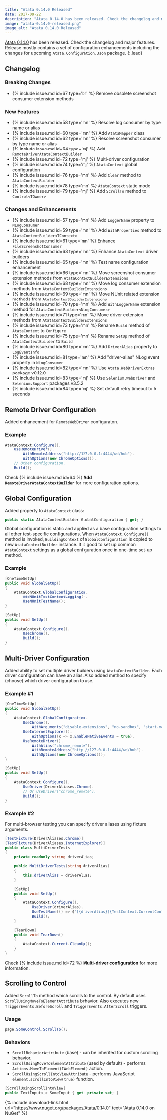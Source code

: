 ```yaml
---
title: "Atata 0.14.0 Released"
date: 2017-09-22
description: "Atata 0.14.0 has been released. Check the changelog and major features."
image: "atata-0.14.0-released.png"
image_alt: "Atata 0.14.0 Released"
---
```


[Atata 0.14.0](https://www.nuget.org/packages/Atata/0.14.0) has been released.
Check the changelog and major features.
Release mostly contains a set of configuration enhancements including the changes for upcoming `Atata.Configuration.Json` package.
{:.lead}

<!--more-->

## Changelog

### Breaking Changes

* {% include issue.md id=67 type='br' %} Remove obsolete screenshot consumer extension methods

### New Features

* {% include issue.md id=58 type='mn' %} Resolve log consumer by type name or alias
* {% include issue.md id=60 type='mn' %} Add `AtataMapper` class
* {% include issue.md id=62 type='mn' %} Resolve screenshot consumer by type name or alias
* {% include issue.md id=64 type='mj' %} Add `RemoteDriverAtataContextBuilder`
* {% include issue.md id=72 type='mj' %} Multi-driver configuration
* {% include issue.md id=74 type='mj' %} `AtataContext` global configuration
* {% include issue.md id=76 type='mn' %} Add `Clear` method to `AtataContextBuilder`
* {% include issue.md id=78 type='mn' %} `AtataContext` static mode
* {% include issue.md id=79 type='mj' %} Add `ScrollTo` method to `Control<TOwner>`

### Changes and Enhancements

* {% include issue.md id=57 type='mn' %} Add `LoggerName` property to `NLogConsumer`
* {% include issue.md id=59 type='mn' %} Add `WithProperties` method to `AtataContextBuilder<TContext>`
* {% include issue.md id=61 type='mn' %} Enhance `FileScreenshotConsumer`
* {% include issue.md id=63 type='mn' %} Enhance `AtataContext` driver builders
* {% include issue.md id=65 type='mn' %} Test name configuration enhancement
* {% include issue.md id=66 type='mn' %} Move screenshot consumer extension methods from `AtataContextBuilderExtensions`
* {% include issue.md id=68 type='mn' %} Move log consumer extension methods from `AtataContextBuilderExtensions`
* {% include issue.md id=69 type='mn' %} Move NUnit related extension methods from `AtataContextBuilderExtensions`
* {% include issue.md id=70 type='mn' %} Add `WithLoggerName` extension method for `AtataContextBuilder<NLogConsumer>`
* {% include issue.md id=71 type='mn' %} Move driver extension methods from `AtataContextBuilderExtensions`
* {% include issue.md id=73 type='mn' %} Rename `Build` method of `AtataContext` to `Configure`
* {% include issue.md id=75 type='mn' %} Rename `SetUp` method of `AtataContextBuilder` to `Build`
* {% include issue.md id=80 type='mn' %} Add `DriverAlias` property to `LogEventInfo`
* {% include issue.md id=81 type='mn' %} Add "driver-alias" NLog event property in `NLogConsumer`
* {% include issue.md id=82 type='mn' %} Use `Atata.WebDriverExtras` package v0.12.0
* {% include issue.md id=83 type='mj' %} Use `Selenium.WebDriver` and `Selenium.Support` packages v3.5.2
* {% include issue.md id=84 type='mj' %} Set default retry timeout to 5 seconds

## Remote Driver Configuration

Added enhancement for `RemoteWebDriver` configuraton.

### Example

```cs
AtataContext.Configure().
    UseRemoteDriver().
        WithRemoteAddress("http://127.0.0.1:4444/wd/hub").
        WithOptions(new ChromeOptions()).
    // Other configuration.
    Build();
```

Check {% include issue.md id=64 %} **Add `RemoteDriverAtataContextBuilder`** for more configuration options.

## Global Configuration

Added property to `AtataContext` class:

```cs
public static AtataContextBuilder GlobalConfiguration { get; }
```

Global configuration is static and applied as a base configuration settings to all other test-specific configurations. When `AtataContext.Configure()` method is invoked, `BuildingContext` of `GlobalConfiguration` is copied  to new `AtataContextBuilder` instance. It is good to set up common `AtataContext` settings as a global configuration once in one-time set-up method.

### Example

```cs
[OneTimeSetUp]
public void GlobalSetUp()
{
    AtataContext.GlobalConfiguration.
        AddNUnitTestContextLogging().
        UseNUnitTestName();
}
```
```cs
[SetUp]
public void SetUp()
{
    AtataContext.Configure().
        UseChrome().
        Build();
}
```

## Multi-Driver Configuration

Added ability to set multiple driver builders using `AtataContextBuilder`. Each driver configuration can have an alias. Also added method to specify (choose) which driver configuration to use.

### Example #1

```cs
[OneTimeSetUp]
public void GlobalSetUp()
{
    AtataContext.GlobalConfiguration.
        UseChrome().
            WithArguments("disable-extensions", "no-sandbox", "start-maximized").
        UseInternetExplorer().
            WithOptions(x => x.EnableNativeEvents = true).
        UseRemoteDriver().
            WithAlias("chrome_remote").
            WithRemoteAddress("http://127.0.0.1:4444/wd/hub").
            WithOptions(new ChromeOptions());
}
```
```cs
[SetUp]
public void SetUp()
{
    AtataContext.Configure().
        UseDriver(DriverAliases.Chrome).
        // Or UseDriver("chrome_remote").
        Build();
}
```

### Example #2

For multi-browser testing you can specify driver aliases using fixture arguments.

```cs
[TestFixture(DriverAliases.Chrome)]
[TestFixture(DriverAliases.InternetExplorer)]
public class MultiDriverTests
{
    private readonly string driverAlias;

    public MultiDriverTests(string driverAlias)
    {
        this.driverAlias = driverAlias;
    }

    [SetUp]
    public void SetUp()
    {
        AtataContext.Configure().
            UseDriver(driverAlias).
            UseTestName(() => $"[{driverAlias}]{TestContext.CurrentContext.Test.Name}").
            Build();
    }

    [TearDown]
    public void TearDown()
    {
        AtataContext.Current.CleanUp();
    }
}
```

Check {% include issue.md id=72 %} **Multi-driver configuration** for more information.

## Scrolling to Control

Added `ScrollTo` method which scrolls to the control. By default uses `ScrollUsingMoveToElementAttribute` behavior. Also executes new `TriggerEvents.BeforeScroll` and `TriggerEvents.AfterScroll` triggers.

### Usage

```cs
page.SomeControl.ScrollTo();
```

### Behaviors

* `ScrollBehaviorAttribute` (base) - can be inherited for custom scrolling behavior.
* `ScrollUsingMoveToElementAttribute` (used by default) - performs `Actions.MoveToElement(IWebElement)` action.
* `ScrollUsingScrollIntoViewAttribute` - performs JavaScript `element.scrollIntoView(true)` function.

```cs
[ScrollUsingScrollIntoView]
public TextInput<_> SomeInput { get; private set; }
```

{% include download-link.html url="https://www.nuget.org/packages/Atata/0.14.0" text="Atata 0.14.0 on NuGet" %}